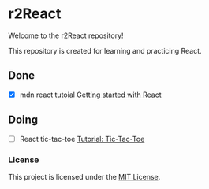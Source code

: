 # r2React

Welcome to the r2React repository! 

This repository is created for learning and practicing React.

## Done

- [x] mdn react tutoial [Getting started with React](https://developer.mozilla.org/en-US/docs/Learn/Tools_and_testing/Client-side_JavaScript_frameworks/React_getting_started)

## Doing

- [ ] React tic-tac-toe [Tutorial: Tic-Tac-Toe](https://react.dev/learn/tutorial-tic-tac-toe)

### License

This project is licensed under the [MIT License](LICENSE).